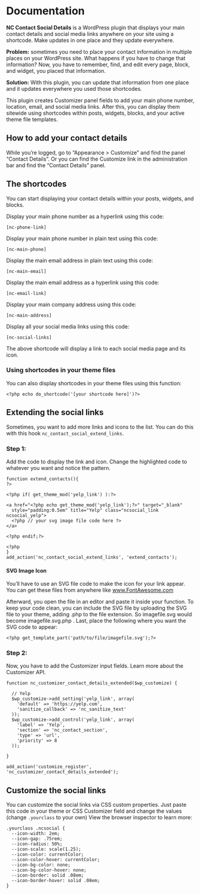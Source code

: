 # Documentation

**NC Contact Social Details** is a WordPress plugin that displays your main contact details and social media links anywhere on your site using a shortcode. Make updates in one place and they update everywhere.

**Problem:** sometimes you need to place your contact information in multiple places on your WordPress site. What happens if you have to change that information? Now, you have to remember, find, and edit every page, block, and widget, you placed that information.

**Solution:** With this plugin, you can update that information from one place and it updates everywhere you used those shortcodes.

This plugin creates Customizer panel fields to add your main phone number, location, email, and social media links. After this, you can display them sitewide using shortcodes within posts, widgets, blocks, and your active theme file templates.

## How to add your contact details

While you’re logged, go to “Appearance > Customize” and find the panel “Contact Details”. Or you can find the Customize link in the administration bar and find the “Contact Details” panel.

## The shortcodes

You can start displaying your contact details within your posts, widgets, and blocks.

Display your main phone number as a hyperlink using this code:

    [nc-phone-link]
Display your main phone number in plain text using this code:

    [nc-main-phone]
Display the main email address in plain text using this code:

    [nc-main-email]
Display the main email address as a hyperlink using this code:

    [nc-email-link]
Display your main company address using this code:

    [nc-main-address]
Display all your social media links using this code:

    [nc-social-links]

The above shortcode will display a link to each social media page and its icon.

### Using shortcodes in your theme files

You can also display shortcodes in your theme files using this function:

    <?php echo do_shortcode('[your shortcode here]')?>

## Extending the social links

Sometimes, you want to add more links and icons to the list. You can do this with this hook `nc_contact_social_extend_links`.

### Step 1:

Add the code to display the link and icon. Change the highlighted code to whatever you want and notice the pattern.

    function extend_contacts(){ 
    ?>
    
    <?php if( get_theme_mod('yelp_link') ):?>

    <a href="<?php echo get_theme_mod('yelp_link');?>" target="_blank" 
      style="padding:0.5em" title="Yelp" class="ncsocial_link ncsocial_yelp">
      <?php // your svg image file code here ?>
    </a>

    <?php endif;?>

    <?php
    }
    add_action('nc_contact_social_extend_links', 'extend_contacts');

#### SVG Image Icon
You’ll have to use an SVG file code to make the icon for your link appear. You can get these files from anywhere like www.FontAwesome.com

Afterward, you open the file in an editor and paste it inside your function. To keep your code clean, you can include the SVG file by uploading the SVG file to your theme, adding .php to the file extension. So imagefile.svg would become imagefile.svg.php . Last, place the following where you want the SVG code to appear:

    <?php get_template_part('path/to/file/imagefile.svg');?>

### Step 2:

Now, you have to add the Customizer input fields. Learn more about the Customizer API.

    function nc_customizer_contact_details_extended($wp_customize) {

      // Yelp
      $wp_customize->add_setting('yelp_link', array(
        'default' => 'https://yelp.com',
        'sanitize_callback' => 'nc_sanitize_text'
      ));
      $wp_customize->add_control('yelp_link', array(
        'label' => 'Yelp',
        'section' => 'nc_contact_section',
        'type' => 'url',
        'priority' => 8
      ));

    }

    add_action('customize_register', 'nc_customizer_contact_details_extended');

## Customize the social links

You can customize the social links via CSS custom properties. Just paste this code in your theme or CSS Customizer field and change the values (change `.yourclass` to your own) View the browser inspector to learn more:

    .yourclass .ncsocial {
      --icon-width: 2em;
      --icon-gap: .75rem;
      --icon-radius: 50%;
      --icon-scale: scale(1.25);
      --icon-color: currentColor;
      --icon-color-hover: currentColor;
      --icon-bg-color: none;
      --icon-bg-color-hover: none;
      --icon-border: solid .08em;
      --icon-border-hover: solid .08em;
    }